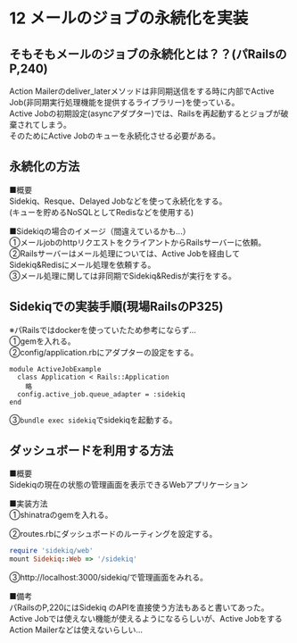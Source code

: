 # 12 メールのジョブの永続化を実装
## そもそもメールのジョブの永続化とは？？(パRailsのP,240)
Action Mailerのdeliver_laterメソッドは非同期送信をする時に内部でActive Job(非同期実行処理機能を提供するライブラリー)を使っている。  
Active Jobの初期設定(asyncアダプター)では、Railsを再起動するとジョブが破棄されてしまう。  
そのためにActive Jobのキューを永続化させる必要がある。

## 永続化の方法
■概要  
Sidekiq、Resque、Delayed Jobなどを使って永続化をする。  
(キューを貯めるNoSQLとしてRedisなどを使用する)

■Sidekiqの場合のイメージ（間違えているかも...）  
①メールjobのhttpリクエストをクライアントからRailsサーバーに依頼。  
②Railsサーバーはメール処理については、Active Jobを経由してSidekiq&Redisにメール処理を依頼する。  
③メール処理に関しては非同期でSidekiq&Redisが実行をする。

## Sidekiqでの実装手順(現場RailsのP325)
※パRailsではdockerを使っていたため参考にならず...  
①gemを入れる。  
②config/application.rbにアダプターの設定をする。
```
module ActiveJobExample
  class Application < Rails::Application
    略
  config.active_job.queue_adapter = :sidekiq
end
```
③`bundle exec sidekiq`でsidekiqを起動する。

## ダッシュボードを利用する方法
■概要  
Sidekiqの現在の状態の管理画面を表示できるWebアプリケーション

■実装方法  
①shinatraのgemを入れる。

②routes.rbにダッシュボードのルーティングを設定する。
```rb
require 'sidekiq/web'
mount Sidekiq::Web => '/sidekiq'
```

③http://localhost:3000/sidekiq/で管理画面をみれる。

■備考  
パRailsのP,220にはSidekiq のAPIを直接使う方法もあると書いてあった。  
Active Jobでは使えない機能が使えるようになるらしいが、Active JobをするAction Mailerなどは使えないらしい...
